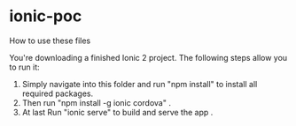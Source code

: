 # ionic-poc
How to use these files

You're downloading a finished Ionic 2 project. The following steps allow you to run it:

1) Simply navigate into this folder and run "npm install" to install all required packages.
2) Then run "npm install -g ionic cordova" .
3) At last Run "ionic serve" to build and serve the app .
